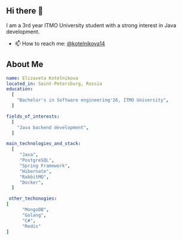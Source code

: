 ## Hi there 👋

I am a 3rd year ITMO University student with a strong interest in Java development.
- 📫 How to reach me: [@kotelnikova14](https://t.me/kotelnikova14)

## About Me
```yaml
name: Elizaveta Kotelnikova
located_in: Saint-Petersburg, Russia
education:
  [
    "Bachelor's in Software engineering'26, ITMO University",
  ]

fields_of_interests:
  [
    "Java backend development",
  ]

main_technologies_and_stack:
  [
     "Java",
     "PostgreSQL",
     "Spring Framework",
     "Hibernate",
     "RabbitMQ",
     "Docker",
  ]

 other_techonogies:
[
      "MongoDB",
      "Golang",
      "C#",
      "Redis"
]

```
